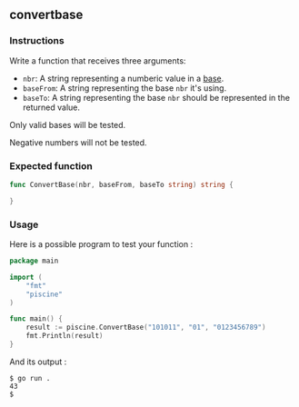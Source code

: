 ## convertbase

### Instructions

Write a function that receives three arguments:
- `nbr`: A string representing a numberic value in a [base](https://simple.wikipedia.org/wiki/Base_(mathematics)).
- `baseFrom`: A string representing the base `nbr` it's using.
- `baseTo`: A string representing the base `nbr` should be represented in the returned value.

Only valid bases will be tested.

Negative numbers will not be tested.

### Expected function

```go
func ConvertBase(nbr, baseFrom, baseTo string) string {

}
```

### Usage

Here is a possible program to test your function :

```go
package main

import (
	"fmt"
	"piscine"
)

func main() {
	result := piscine.ConvertBase("101011", "01", "0123456789")
	fmt.Println(result)
}
```

And its output :

```console
$ go run .
43
$
```
